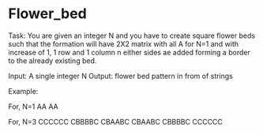 # Flower_bed

Task: You are given an integer N and you have to create square flower beds
such that the formation will have 2X2 matrix with all A for N=1 and with
increase of 1, 1 row and 1 column n either sides ae added forming a border
to the already existing bed.

Input: A single integer N
Output: flower bed pattern in from of strings

Example:

For, N=1
AA
AA

For, N=3
CCCCCC
CBBBBC
CBAABC
CBAABC
CBBBBC
CCCCCC
